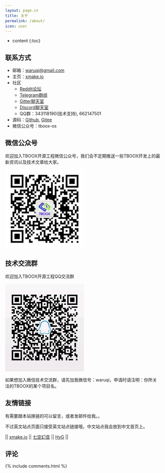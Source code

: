 ```yaml
---
layout: page.cn
title: 关于
permalink: /about/
icon: user
---
```


* content
{:toc}

## 联系方式

* 邮箱：[waruqi@gmail.com](mailto:waruqi@gmail.com)
* 主页：[xmake.io](https://xmake.io/#/zh-cn/)
* 社区
  - [Reddit论坛](https://www.reddit.com/r/xmake/)
  - [Telegram群组](https://t.me/tbooxorg)
  - [Gitter聊天室](https://gitter.im/xmake-io/xmake?utm_source=badge&utm_medium=badge&utm_campaign=pr-badge&utm_content=badge)
  - [Discord聊天室](https://discord.gg/xmake)
  - QQ群：343118190(技术支持), 662147501
* 源码：[Github](https://github.com/xmake-io/xmake), [Gitee](https://gitee.com/tboox/xmake)
* 微信公众号：tboox-os

## 微信公众号

欢迎加入TBOOX开源工程微信公众号，我们会不定期推送一些TBOOX开发上的最新资讯以及技术文章给大家。

<img src="/static/img/weixin_public.jpg" alt="weixin" width="256" height="256">

## 技术交流群

欢迎加入TBOOX开源工程QQ交流群

<img src="/static/img/qqgroup.png" alt="qqgroup" width="256" height="284">

如果想加入微信技术交流群，请先加我微信号：waruqi，申请时请注明：你所关注的TBOOX的某个项目名。

## 友情链接

有需要跟本站换链的可以留言，或者发邮件给我。。

不过英文站点页面只接受英文站点链接哦，中文站点我会放到中文首页上。

||  [xmake.io](https://xmake.io/)    || [七空幻音](http://www.acgxt.com)   || [HyG](https://gaohaoyang.github.io)     ||

## 评论

{% include comments.html %}
